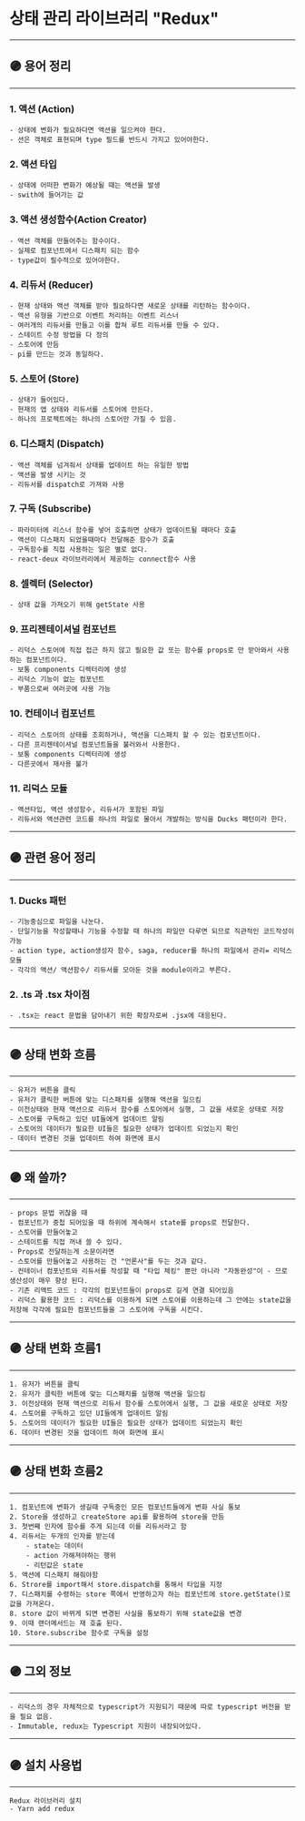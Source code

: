 # 상태 관리 라이브러리 "Redux"

---

## 🟣 용어 정리

---

### 1. 액션 (Action)

    - 상태에 변화가 필요하다면 액션을 일으켜야 한다.
    - 션은 객체로 표현되며 type 필드를 반드시 가지고 있어야한다.

### 2. 액션 타입

    - 상태에 어떠한 변화가 예상될 때는 액션을 발생
    - swith에 들어가는 값

### 3. 액션 생성함수(Action Creator)

    - 액션 객체를 만들어주는 함수이다.
    - 실제로 컴포넌트에서 디스패치 되는 함수
    - type값이 필수적으로 있어야한다.

### 4. 리듀서 (Reducer)

    - 현재 상태와 액션 객체를 받아 필요하다면 새로운 상태를 리턴하는 함수이다.
    - 액션 유형을 기반으로 이벤트 처리하는 이벤트 리스너
    - 여러개의 리듀서를 만들고 이를 합쳐 루트 리듀서를 만들 수 있다.
    - 스테이트 수정 방법을 다 정의
    - 스토어에 만듬
    - pi를 만드는 것과 동일하다.

### 5. 스토어 (Store)

    - 상태가 들어있다.
    - 현재의 앱 상태와 리듀서를 스토어에 만든다.
    - 하나의 프로젝트에는 하나의 스토어만 가질 수 있음.

### 6. 디스패치 (Dispatch)

    - 액션 객체를 넘겨줘서 상태를 업데이트 하는 유일한 방법
    - 액션을 발생 시키는 것
    - 리듀서를 dispatch로 가져와 사용

### 7. 구독 (Subscribe)

    - 파라미터에 리스너 함수를 넣어 호출하면 상태가 업데이트될 때마다 호출
    - 액션이 디스패치 되었을때마다 전달해준 함수가 호출
    - 구독함수를 직접 사용하는 일은 별로 없다.
    - react-deux 라이브러리에서 제공하는 connect함수 사용

### 8. 셀렉터 (Selector)

    - 상태 값을 가져오기 위해 getState 사용

### 9. 프리젠테이셔널 컴포넌트

    - 리덕스 스토어에 직접 접근 하지 않고 필요한 값 또는 함수를 props로 만 받아와서 사용하는 컴포넌트이다.
    - 보통 components 디렉터리에 생성
    - 리덕스 기능이 없는 컴포넌트
    - 부품으로써 여러곳에 사용 가능

### 10. 컨테이너 컴포넌트

    - 리덕스 스토어의 상태를 조회하거나, 액션을 디스패치 할 수 있는 컴포넌트이다.
    - 다른 프리젠테이셔널 컴포넌트들을 불러와서 사용한다.
    - 보통 components 디렉터리에 생성
    - 다른곳에서 재사용 불가

### 11. 리덕스 모듈

    - 액션타입, 액션 생성함수, 리듀서가 포함된 파일
    - 리듀서와 액션관련 코드를 하나의 파일로 몰아서 개발하는 방식을 Ducks 패턴이라 한다.

---

## 🟣 관련 용어 정리

---

### 1. Ducks 패턴

    - 기능중심으로 파일을 나눈다.
    - 단일기능을 작성할때나 기능을 수정할 때 하나의 파일만 다루면 되므로 직관적인 코드작성이 가능
    - action type, action생성자 함수, saga, reducer를 하나의 파일에서 관리= 리덕스 모듈
    - 각각의 액션/ 액션함수/ 리듀서를 모아둔 것을 module이라고 부른다.

### 2. .ts 과 .tsx 차이점

    - .tsx는 react 문법을 담아내기 위한 확장자로써 .jsx에 대응된다.

---

## 🟣 상태 변화 흐름

---

    - 유저가 버튼을 클릭
    - 유저가 클릭한 버튼에 맞는 디스패치를 실행해 액션을 일으킴
    - 이전상태와 현재 액션으로 리듀서 함수를 스토어에서 실행, 그 값을 새로운 상태로 저장
    - 스토어를 구독하고 있던 UI들에게 업데이트 알림
    - 스토어의 데이터가 필요한 UI들은 필요한 상태가 업데이트 되었는지 확인
    - 데이터 변경된 것을 업데이트 하여 화면에 표시

---

## 🟣 왜 쓸까?

---

    - props 문법 귀찮을 때
    - 컴포넌트가 중첩 되어있을 때 하위에 계속해서 state를 props로 전달한다.
    - 스토어를 만들어놓고
    - 스테이트를 직접 꺼내 쓸 수 있다.
    - Props로 전달하는게 소문이라면
    - 스토어를 만들어놓고 사용하는 건 "언론사"를 두는 것과 같다.
    - 컨테이너 컴포넌트와 리듀서를 작성할 때 "타입 체킹" 뿐만 아니라 "자동완성"이 - 므로 생산성이 매우 향상 된다.
    - 기존 리액트 코드 : 각각의 컴포넌트들이 props로 길게 연결 되어있음
    - 리덕스 활용한 코드 : 리덕스를 이용하게 되면 스토어를 이용하는데 그 안에는 state값을 저장해 각각에 필요한 컴포넌트들을 그 스토어에 구독을 시킨다.

---

## 🟣 상태 변화 흐름1

---

    1. 유저가 버튼을 클릭
    2. 유저가 클릭한 버튼에 맞는 디스패치를 실행해 액션을 일으킴
    3. 이전상태와 현재 액션으로 리듀서 함수를 스토어에서 실행, 그 값을 새로운 상태로 저장
    4. 스토어를 구독하고 있던 UI들에게 업데이트 알림
    5. 스토어의 데이터가 필요한 UI들은 필요한 상태가 업데이트 되었는지 확인
    6. 데이터 변경된 것을 업데이트 하여 화면에 표시

---

## 🟣 상태 변화 흐름2

---

    1. 컴포넌트에 변화가 생길때 구독중인 모든 컴포넌트들에게 변화 사실 통보
    2. Store을 생성하고 createStore api를 활용하여 store을 만듬
    3. 첫번째 인자에 함수를 주게 되는데 이를 리듀서라고 함
    4. 리듀서는 두개의 인자를 받는데
    	- state는 데이터
    	- action 가해져야하는 행위
    	- 리턴값은 state
    5. 액션에 디스패치 해줘야함
    6. Strore를 import해서 store.dispatch를 통해서 타입을 지정
    7. 디스패치를 수령하는 store 쪽에서 반영하고자 하는 컴포넌트에 store.getState()로 값을 가져온다.
    8. store 값이 바뀌게 되면 변경된 사실을 통보하기 위해 state값을 변경
    9. 이때 랜더메서드는 재 호출 된다.
    10. Store.subscribe 함수로 구독을 설정

------------

## 🟣 그외 정보

---

    - 리덕스의 경우 자체적으로 typescript가 지원되기 때문에 따로 typescript 버전을 받을 필요 없음.
    - Immutable, redux는 Typescript 지원이 내장되어있다.

---

## 🟣 설치 사용법

---

    Redux 라이브러리 설치
    - Yarn add redux




